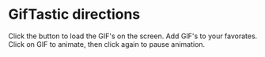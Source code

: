 # GifTastic directions
Click the button to load the GIF's on the screen. 
Add GIF's to your favorates.
Click on GIF to animate, then click again to pause animation.
